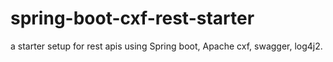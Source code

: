 # spring-boot-cxf-rest-starter
a starter setup for rest apis using Spring boot, Apache cxf, swagger, log4j2.
